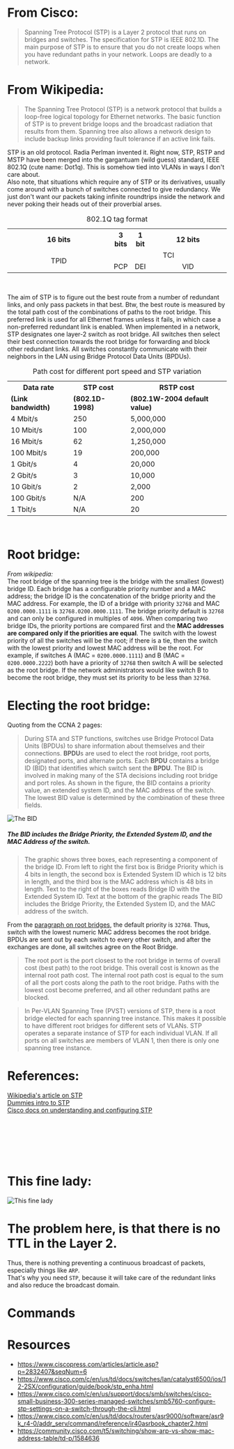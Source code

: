 # From Cisco:
>Spanning Tree Protocol (STP) is a Layer 2 protocol that runs on bridges and switches. The specification for STP is IEEE 802.1D. The main purpose of STP is to ensure that you do not create loops when you have redundant paths in your network. Loops are deadly to a network.
# From Wikipedia:
>The Spanning Tree Protocol (STP) is a network protocol that builds a loop-free logical topology for Ethernet networks. The basic function of STP is to prevent bridge loops and the broadcast radiation that results from them. Spanning tree also allows a network design to include backup links providing fault tolerance if an active link fails.

STP is an old protocol. Radia Perlman invented it. Right now, STP, RSTP and MSTP have been merged into the gargantuam (wild guess) standard, IEEE 802.1Q (cute name: Dot1q). This is somehow tied into VLANs in ways I don't care about.\
Also note, that situations which require any of STP or its derivatives, usually come around with a bunch of switches connected to give redundancy. We just don't want our packets taking infinite roundtrips inside the network and never poking their heads out of their proverbial arses.

<table class="wikitable" width="400px">
    <caption>802.1Q tag format
    </caption>
        <tbody>
            <tr>
                <th width="50%">16 bits</th>
                <th width="9.375%">3 bits</th>
                <th width="3.125%">1 bit</th>
                <th width="37.5%">12 bits</th>
            </tr>
            <tr>
                <td rowspan="2" align="center">TPID</td>
                <td colspan="3" align="center">TCI</td>
            </tr>
            <tr>
                <td align="center">PCP</td>
                <td align="center">DEI</td>
                <td align="center">VID</td>
            </tr>
        </tbody>
</table>

<br>

The aim of STP is to figure out the best route from a number of redundant links, and only pass packets in that best. Btw, the best route is measured by the total path cost of the combinations of paths to the root bridge. This preferred link is used for all Ethernet frames unless it fails, in which case a non-preferred redundant link is enabled. When implemented in a network, STP designates one layer-2 switch as root bridge. All switches then select their best connection towards the root bridge for forwarding and block other redundant links. All switches constantly communicate with their neighbors in the LAN using Bridge Protocol Data Units (BPDUs).

<table class="wikitable floatright">
    <caption>Path cost for different port speed and STP variation</caption>
    <tbody>
        <tr>
            <th>Data rate</th>
            <th>STP cost</th>
            <th>RSTP cost</th>
        </tr>
        <tr>
            <td><b>(Link bandwidth)</b></td>
            <td><b>(802.1D-1998)</b></td>
            <td><b>(802.1W-2004 default value)</b></td>
        </tr>
        <tr>
            <td>4&nbsp;Mbit/s</td>
            <td>250</td>
            <td>5,000,000</td>
        </tr>
        <tr>
            <td>10&nbsp;Mbit/s</td>
            <td>100</td>
            <td>2,000,000</td>
        </tr>
        <tr>
            <td>16&nbsp;Mbit/s</td>
            <td>62</td>
            <td>1,250,000</td>
        </tr>
        <tr>
            <td>100&nbsp;Mbit/s</td>
            <td>19</td>
            <td>200,000</td>
        </tr>
        <tr>
            <td>1&nbsp;Gbit/s</td>
            <td>4</td>
            <td>20,000</td>
        </tr>
        <tr>
            <td>2&nbsp;Gbit/s</td>
            <td>3</td>
            <td>10,000</td>
        </tr>
        <tr>
            <td>10&nbsp;Gbit/s</td>
            <td>2</td>
            <td>2,000</td>
        </tr>
        <tr>
            <td>100&nbsp;Gbit/s</td>
            <td>N/A</td>
            <td>200</td>
        </tr>
        <tr>
            <td>1&nbsp;Tbit/s</td>
            <td>N/A</td>
            <td>20</td>
        </tr>   
    </tbody>
</table>
<br>

# Root bridge:
*From wikipedia:*\
The root bridge of the spanning tree is the bridge with the smallest (lowest) bridge ID. Each bridge has a configurable priority number and a MAC address; the bridge ID is the concatenation of the bridge priority and the MAC address. For example, the ID of a bridge with priority `32768` and MAC `0200.0000.1111` is `32768.0200.0000.1111`. The bridge priority default is `32768` and can only be configured in multiples of `4096`. When comparing two bridge IDs, the priority portions are compared first and the **MAC addresses are compared only if the priorities are equal**. The switch with the lowest priority of all the switches will be the root; if there is a tie, then the switch with the lowest priority and lowest MAC address will be the root. For example, if switches A (MAC = `0200.0000.1111`) and B (MAC = `0200.0000.2222`) both have a priority of `32768` then switch A will be selected as the root bridge. If the network administrators would like switch B to become the root bridge, they must set its priority to be less than `32768`.

# Electing the root bridge:
Quoting from the CCNA 2 pages:
>During STA and STP functions, switches use Bridge Protocol Data Units (BPDUs) to share information about themselves and their connections. **BPDU**s are used to elect the root bridge, root ports, designated ports, and alternate ports. Each **BPDU** contains a bridge ID (BID) that identifies which switch sent the **BPDU**. The BID is involved in making many of the STA decisions including root bridge and port roles. As shown in the figure, the BID contains a priority value, an extended system ID, and the MAC address of the switch. The lowest BID value is determined by the combination of these three fields.

![The BID](https://upload.wikimedia.org/wikipedia/commons/a/a9/Spanning_tree_protocol_at_work_2.svg)
##### *The BID includes the Bridge Priority, the Extended System ID, and the MAC Address of the switch.*

>The graphic shows three boxes, each representing a component of the bridge ID. From left to right the first box is Bridge Priority which is 4 bits in length, the second box is Extended System ID which is 12 bits in length, and the third box is the MAC address which is 48 bits in length. Text to the right of the boxes reads Bridge ID with the Extended System ID. Text at the bottom of the graphic reads The BID includes the Bridge Priority, the Extended System ID, and the MAC address of the switch.

From the [paragraph on root bridges](#Root-bridge:), the default priority is `32768`. Thus, switch with the lowest numeric MAC address becomes the root bridge. BPDUs are sent out by each switch to every other switch, and after the exchanges are done, all switches agree on the Root Bridge.

>The root port is the port closest to the root bridge in terms of overall cost (best path) to the root bridge. This overall cost is known as the internal root path cost. The internal root path cost is equal to the sum of all the port costs along the path to the root bridge. Paths with the lowest cost become preferred, and all other redundant paths are blocked.

>In Per-VLAN Spanning Tree (PVST) versions of STP, there is a root bridge elected for each spanning tree instance. This makes it possible to have different root bridges for different sets of VLANs. STP operates a separate instance of STP for each individual VLAN. If all ports on all switches are members of VLAN 1, then there is only one spanning tree instance.

# References:
[Wikipedia's article on STP](https://en.wikipedia.org/wiki/Spanning_Tree_Protocol)\
[Dummies intro to STP](https://www.dummies.com/programming/networking/cisco/spanning-tree-protocol-stp-introduction/)\
[Cisco docs on understanding and configuring STP](https://www.cisco.com/c/en/us/support/docs/lan-switching/spanning-tree-protocol/5234-5.html)

<br><br><br><br><br>

# This fine lady:
![This fine lady](https://upload.wikimedia.org/wikipedia/commons/a/af/Radia_Perlman_2009.jpg)


# The problem here, is that there is no TTL in the Layer 2.

Thus, there is nothing preventing a continuous broadcast of packets, especially things like `ARP`.\
That's why you need `STP`, because it will take care of the redundant links and also reduce the broadcast domain.

# Commands



# Resources

- https://www.ciscopress.com/articles/article.asp?p=2832407&seqNum=6
- https://www.cisco.com/c/en/us/td/docs/switches/lan/catalyst6500/ios/12-2SX/configuration/guide/book/stp_enha.html
- https://www.cisco.com/c/en/us/support/docs/smb/switches/cisco-small-business-300-series-managed-switches/smb5760-configure-stp-settings-on-a-switch-through-the-cli.html
- https://www.cisco.com/c/en/us/td/docs/routers/asr9000/software/asr9k_r4-0/addr_serv/command/reference/ir40asrbook_chapter2.html
- https://community.cisco.com/t5/switching/show-arp-vs-show-mac-address-table/td-p/1584636
